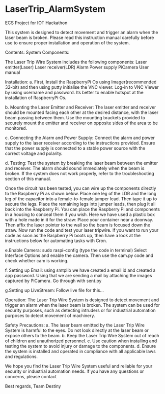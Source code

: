 # LaserTrip_AlarmSystem
ECS Project for IOT Hackathon


This system is designed to detect movement and trigger an alarm when the laser beam is broken. Please read this instruction manual carefully before use to ensure proper installation and operation of the system.

Contents:
System Components:

The Laser Trip Wire System includes the following components:
Laser emitter(Laser)
Laser receiver(LDR)
Alarm
Power supply
PiCamera
User manual

Installation:
a. First, Install the RaspberryPi Os using Imager(recommended 32-bit) and then using putty initialise the VNC viewer. Log-in to VNC Viewer by using username and password. Its better to enable hotspot at the installation of RaspberryPi Os.


b. Mounting the Laser Emitter and Receiver:
The laser emitter and receiver should be mounted facing each other at the desired distance, with the laser beam passing between them. Use the mounting brackets provided to securely mount the emitter and receiver on opposite sides of the area to be monitored.


c. Connecting the Alarm and Power Supply:
Connect the alarm and power supply to the laser receiver according to the instructions provided. Ensure that the power supply is connected to a stable power source with the correct voltage and polarity.


d. Testing:
Test the system by breaking the laser beam between the emitter and receiver. The alarm should sound immediately when the beam is broken. If the system does not work properly, refer to the troubleshooting section of this manual.

Once the circuit has been tested, you can wire up the components directly to the Raspberry Pi as shown below.
Place one leg of the LDR and the long leg of the capacitor into a female-to-female jumper lead. Then tape it up to secure the legs.
Place the remaining legs into jumper leads, then plug it all back into the Raspberry Pi.
You can place the Raspberry Pi and components in a housing to conceal them if you wish. Here we have used a plastic box with a hole made in it for the straw:
Place your container near a doorway. Then affix the laser pointer to the wall so the beam is focused down the straw.
Now run the code and test your laser tripwire.
If you want to run your code as soon as the Raspberry Pi boots up, then have a look at the instructions below for automating tasks with Cron.


e.Enable Camera:
sudo raspi-config (type the code in terminal)
Select Interface Options and enable the camera. Then use the cam.py code and check whether cam is working. 


f. Setting up Email:
using smtplib we have created a email id and created a app password. Using that we are sending a mail by attaching the images captured by PiCamera.
Go through with sent.py


g.Setting up LiveStream:
Follow live file for this...


Operation:
The Laser Trip Wire System is designed to detect movement and trigger an alarm when the laser beam is broken. The system can be used for security purposes, such as detecting intruders or for industrial automation purposes to detect movement of machinery.


Safety Precautions:
a. The laser beam emitted by the Laser Trip Wire System is harmful to the eyes. Do not look directly at the laser beam or expose others to the beam.
b. Keep the Laser Trip Wire System out of reach of children and unauthorized personnel.
c. Use caution when installing and testing the system to avoid injury or damage to the components.
d. Ensure the system is installed and operated in compliance with all applicable laws and regulations.

We hope you find the Laser Trip Wire System useful and reliable for your security or industrial automation needs. If you have any questions or concerns, please contact 

Best regards,
Team Destiny
